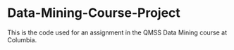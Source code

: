# Data-Mining-Course-Project
This is the code used for an assignment in the QMSS Data Mining course at Columbia. 
